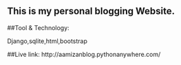 ## This is my personal blogging Website.
##Tool & Technology:
<p>Django,sqlite,html,bootstrap</p>
##Live link:
http://aamizanblog.pythonanywhere.com/
